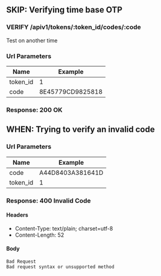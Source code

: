 ## SKIP: Verifying time base OTP

### VERIFY /apiv1/tokens/:token_id/codes/:code

Test on another time

### Url Parameters

Name | Example
--- | ---
token_id | 1
code | 8E45779CD9825818

### Response: 200 OK

## WHEN: Trying to verify an invalid code

### Url Parameters

Name | Example
--- | ---
code | A44D8403A381641D
token_id | 1

### Response: 400 Invalid Code

#### Headers

* Content-Type: text/plain; charset=utf-8
* Content-Length: 52

#### Body

```
Bad Request
Bad request syntax or unsupported method
```

